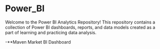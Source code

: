 # Power_BI
Welcome to the Power BI Analytics Repository! This repository contains a collection of Power BI dashboards, reports, and data models created as a part of learning and practicing data analysis.

-**Maven Market BI Dashboard

